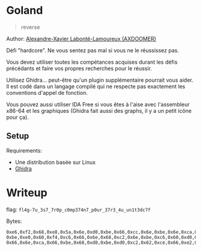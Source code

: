 # Goland

> reverse

Author: [Alexandre-Xavier Labonté-Lamoureux (AXDOOMER)](https://github.com/axdoomer)

Défi "hardcore". Ne vous sentez pas mal si vous ne le réussissez pas.

Vous devez utiliser toutes les compétances acquises durant les défis précédants et faire vos propres recherches pour le réussir.

Utilisez Ghidra... peut-être qu'un plugin supplémentaire pourrait vous aider. Il est codé dans un langage compilé qui ne respecte pas exactement les conventions d'appel de fonction.

Vous pouvez aussi utiliser IDA Free si vous êtes à l'aise avec l'assembleur x86-64 et les graphiques (Ghidra fait aussi des graphs, il y a un petit icône pour ça).

## Setup

Requirements:
- Une distribution basée sur Linux
- [Ghidra](https://ghidra-sre.org/)

# Writeup

flag: `fl4g-7u_3s7_7r0p_c0mp374n7_p0ur_37r3_4u_un1t3dc7f`

Bytes:
```
0xe6,0xf2,0x68,0xe8,0x5a,0x6e,0xd0,0xbe,0x66,0xcc,0x6e,0xbe,0x6e,0xca,0x60,0xc6,
0xbe,0xe0,0x60,0xf4,0xc6,0x66,0x6e,0x68,0xc2,0x6e,0xbe,0xc6,0x60,0xd0,0xca,0xbe,
0x66,0x6e,0xca,0x66,0xbe,0x68,0xd0,0xbe,0xd0,0xc2,0x62,0xce,0x66,0xe2,0xe0,0x6e,0xe6
```


